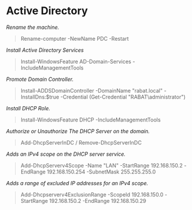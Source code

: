 # Active Directory

_Rename the machine._

> Rename-computer -NewName PDC -Restart

_Install Active Directory Services_

> Install-WindowsFeature AD-Domain-Services -IncludeManagementTools

_Promote Domain Controller._

> Install-ADDSDomainController -DomainName "rabat.local" -InstallDns:$true -Credential (Get-Credential "RABAT\administrator")

_Install DHCP Role._

> Install-WindowsFeature DHCP -IncludeManagementTools

_Authorize or Unauthorize The DHCP Server on the domain._

> Add-DhcpServerInDC / Remove-DhcpServerInDC

_Adds an IPv4 scope on the DHCP server service._

> Add-DhcpServerv4Scope -Name "LAN" -StartRange 192.168.150.2 -EndRange 192.168.150.254 -SubnetMask 255.255.255.0

_Adds a range of excluded IP addresses for an IPv4 scope._

> Add-Dhcpserverv4ExclusionRange -ScopeId 192.168.150.0 -StartRange 192.168.150.2 -EndRange 192.168.150.29

